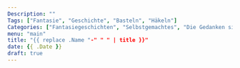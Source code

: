```yaml
---
Description: ""
Tags: ["Fantasie", "Geschichte", "Basteln", "Häkeln"]
Categories: ["Fantasiegeschichten", "Selbstgemachtes", "Die Gedanken sind..."]
menu: "main"
title: "{{ replace .Name "-" " " | title }}"
date: {{ .Date }}
draft: true
---
```


